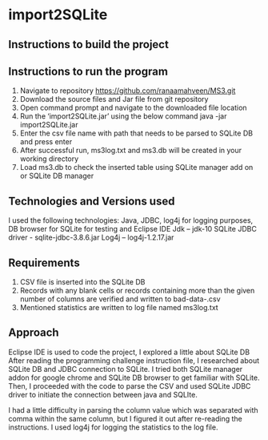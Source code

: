 # import2SQLite
Instructions to build the project
-----------------------------------------------------------------------------------------------------------------------
Instructions to run the program
---------------------------------------------------------------------------------
1.	Navigate to repository https://github.com/ranaamahveen/MS3.git 
2.	Download the source files and Jar file from git repository
3.	Open command prompt and navigate to the downloaded file location
4.	Run the ‘import2SQLite.jar’ using the below command
  java -jar import2SQLite.jar
5.	Enter the csv file name with path that needs to be parsed to SQLite DB and press enter
6.	After successful run, ms3log.txt and ms3.db will be created in your working directory
7.	Load ms3.db to check the inserted table using SQLite manager add on or SQLite DB manager

Technologies and Versions used
----------------------------------------

I used the following technologies: 
Java, JDBC, log4j for logging purposes, DB browser for SQLite for testing and Eclipse IDE
Jdk – jdk-10
SQLite JDBC driver - sqlite-jdbc-3.8.6.jar
Log4j – log4j-1.2.17.jar

Requirements
------------------------------------------------

1.	CSV file is inserted into the SQLite DB
2.	Records with any blank cells or records containing more than the given number of columns are verified and written to bad-data-<timestamp>.csv
3.	Mentioned statistics are written to log file named ms3log.txt

Approach
---------------------------------------------

Eclipse IDE is used to code the project, I explored a little about SQLite DB 
After reading the programming challenge instruction file, I researched about SQLite DB and JDBC connection to SQLite. I tried both SQLite manager addon for google chrome and SQLite DB browser to get familiar with SQLite. Then, I proceeded with the code to parse the CSV and used SQLite JDBC driver to initiate the connection between java and SQLIte.

I had a little difficulty in parsing the column value which was separated with comma within the same column, but I figured it out after re-reading the instructions. I used log4j for logging the statistics to the log file.
